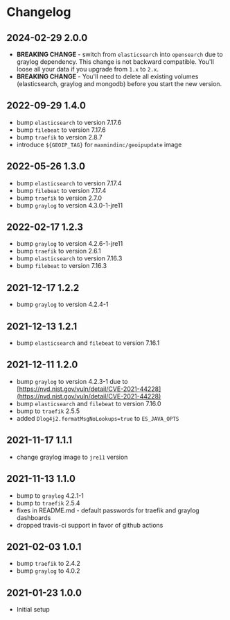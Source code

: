 # Changelog

## 2024-02-29 2.0.0

* **BREAKING CHANGE** - switch from `elasticsearch` into `opensearch` due to graylog dependency. This change is not backward compatible. You'll loose all your data if you upgrade from `1.x` to `2.x`.
* **BREAKING CHANGE** - You'll need to delete all existing volumes (elasticsearch, graylog and mongodb) before you start the new version.

## 2022-09-29 1.4.0

* bump `elasticsearch` to version 7.17.6
* bump `filebeat` to version 7.17.6
* bump `traefik` to version 2.8.7
* introduce `${GEOIP_TAG}` for `maxmindinc/geoipupdate` image

## 2022-05-26 1.3.0

* bump `elasticsearch` to version 7.17.4
* bump `filebeat` to version 7.17.4
* bump `traefik` to version 2.7.0
* bump `graylog` to version 4.3.0-1-jre11

## 2022-02-17 1.2.3

* bump `graylog` to version 4.2.6-1-jre11
* bump `traefik` to version 2.6.1
* bump `elasticsearch` to version 7.16.3
* bump `filebeat` to version 7.16.3

## 2021-12-17 1.2.2

* bump `graylog` to version 4.2.4-1

## 2021-12-13 1.2.1

* bump `elasticsearch` and `filebeat` to version 7.16.1

## 2021-12-11 1.2.0

* bump `graylog` to version 4.2.3-1 due to [https://nvd.nist.gov/vuln/detail/CVE-2021-44228](https://nvd.nist.gov/vuln/detail/CVE-2021-44228)
* bump `elasticsearch` and `filebeat` to version 7.16.0
* bump to `traefik` 2.5.5
* added `Dlog4j2.formatMsgNoLookups=true` to `ES_JAVA_OPTS`

## 2021-11-17 1.1.1

* change graylog image to `jre11` version

## 2021-11-13 1.1.0

* bump to `graylog` 4.2.1-1
* bump to `traefik` 2.5.4
* fixes in README.md - default passwords for traefik and graylog dashboards
* dropped travis-ci support in favor of github actions

## 2021-02-03 1.0.1

* bump `traefik` to 2.4.2
* bump `graylog` to 4.0.2

## 2021-01-23 1.0.0

* Initial setup

